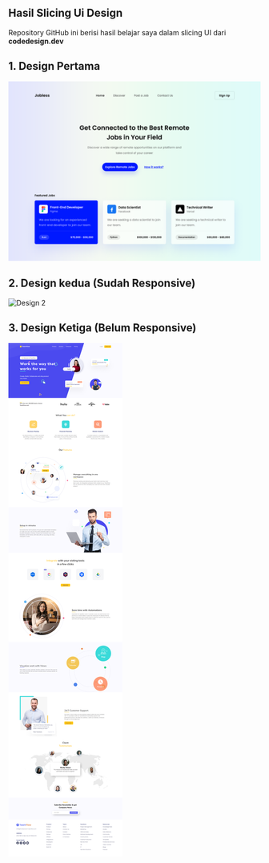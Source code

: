 ## Hasil Slicing Ui Design

Repository GitHub ini berisi hasil belajar saya dalam slicing UI dari **codedesign.dev**

## 1. Design Pertama

![Design 1](assets/img/Design1.png)

## 2. Design kedua (Sudah Responsive)

![Design 2](assets/img/Design2.png)

## 3. Design Ketiga (Belum Responsive)

![Design 3](assets/img/design%203.png)
